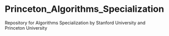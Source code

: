 # Princeton_Algorithms_Specialization
Repository for Algorithms Specialization by Stanford University and Princeton University
